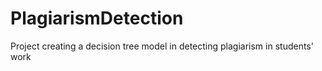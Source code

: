 # PlagiarismDetection
Project creating a decision tree model in detecting plagiarism in students' work
